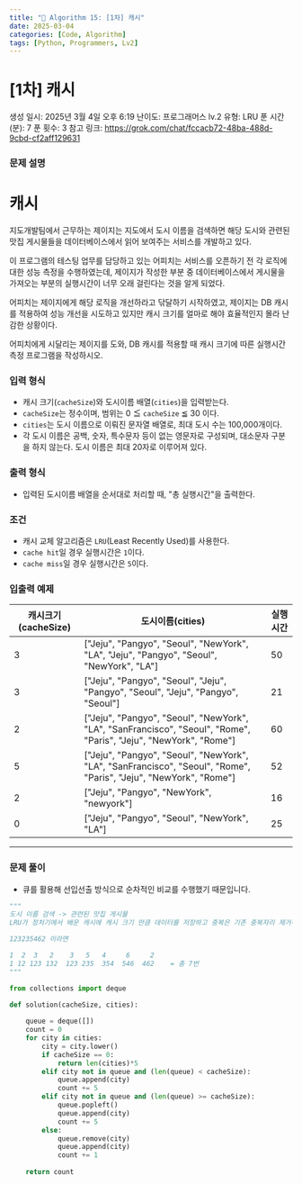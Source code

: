 ```yaml
---
title: "🧠 Algorithm 15: [1차] 캐시"
date: 2025-03-04
categories: [Code, Algorithm]
tags: [Python, Programmers, Lv2]
---
```


# [1차] 캐시

생성 일시: 2025년 3월 4일 오후 6:19
난이도: 프로그래머스 lv.2
유형: LRU
푼 시간 (분): 7
푼 횟수: 3
참고 링크: https://grok.com/chat/fccacb72-48ba-488d-9cbd-cf2aff129631

### **문제 설명**

# **캐시**

지도개발팀에서 근무하는 제이지는 지도에서 도시 이름을 검색하면 해당 도시와 관련된 맛집 게시물들을 데이터베이스에서 읽어 보여주는 서비스를 개발하고 있다.

이 프로그램의 테스팅 업무를 담당하고 있는 어피치는 서비스를 오픈하기 전 각 로직에 대한 성능 측정을 수행하였는데, 제이지가 작성한 부분 중 데이터베이스에서 게시물을 가져오는 부분의 실행시간이 너무 오래 걸린다는 것을 알게 되었다.

어피치는 제이지에게 해당 로직을 개선하라고 닦달하기 시작하였고, 제이지는 DB 캐시를 적용하여 성능 개선을 시도하고 있지만 캐시 크기를 얼마로 해야 효율적인지 몰라 난감한 상황이다.

어피치에게 시달리는 제이지를 도와, DB 캐시를 적용할 때 캐시 크기에 따른 실행시간 측정 프로그램을 작성하시오.

### **입력 형식**

- 캐시 크기(`cacheSize`)와 도시이름 배열(`cities`)을 입력받는다.
- `cacheSize`는 정수이며, 범위는 0 ≦ `cacheSize` ≦ 30 이다.
- `cities`는 도시 이름으로 이뤄진 문자열 배열로, 최대 도시 수는 100,000개이다.
- 각 도시 이름은 공백, 숫자, 특수문자 등이 없는 영문자로 구성되며, 대소문자 구분을 하지 않는다. 도시 이름은 최대 20자로 이루어져 있다.

### **출력 형식**

- 입력된 도시이름 배열을 순서대로 처리할 때, "총 실행시간"을 출력한다.

### **조건**

- 캐시 교체 알고리즘은 `LRU`(Least Recently Used)를 사용한다.
- `cache hit`일 경우 실행시간은 `1`이다.
- `cache miss`일 경우 실행시간은 `5`이다.

### **입출력 예제**

| 캐시크기(cacheSize) | 도시이름(cities) | 실행시간 |
| --- | --- | --- |
| 3 | ["Jeju", "Pangyo", "Seoul", "NewYork", "LA", "Jeju", "Pangyo", "Seoul", "NewYork", "LA"] | 50 |
| 3 | ["Jeju", "Pangyo", "Seoul", "Jeju", "Pangyo", "Seoul", "Jeju", "Pangyo", "Seoul"] | 21 |
| 2 | ["Jeju", "Pangyo", "Seoul", "NewYork", "LA", "SanFrancisco", "Seoul", "Rome", "Paris", "Jeju", "NewYork", "Rome"] | 60 |
| 5 | ["Jeju", "Pangyo", "Seoul", "NewYork", "LA", "SanFrancisco", "Seoul", "Rome", "Paris", "Jeju", "NewYork", "Rome"] | 52 |
| 2 | ["Jeju", "Pangyo", "NewYork", "newyork"] | 16 |
| 0 | ["Jeju", "Pangyo", "Seoul", "NewYork", "LA"] | 25 |

---

### 문제 풀이

- 큐를 활용해 선입선출 방식으로 순차적인 비교를 수행했기 때문입니다.

```python
"""
도시 이름 검색 -> 관련된 맛집 게시물
LRU가 정처기에서 배운 캐시에 캐시 크기 만큼 데이터를 저장하고 중복은 기존 중복자리 제거하고 새롭게 append or 새로운게 나오면 먼저 넣은걸 지우고 반복

123235462 이라면

1  2  3   2    3   5   4     6     2
1 12 123 132  123 235  354  546  462    = 총 7번
"""

from collections import deque

def solution(cacheSize, cities):
    
    queue = deque([])
    count = 0
    for city in cities:
        city = city.lower()
        if cacheSize == 0:
            return len(cities)*5
        elif city not in queue and (len(queue) < cacheSize):
            queue.append(city)
            count += 5
        elif city not in queue and (len(queue) >= cacheSize):
            queue.popleft()
            queue.append(city)
            count += 5
        else:
            queue.remove(city)
            queue.append(city)
            count += 1
            
    return count
```